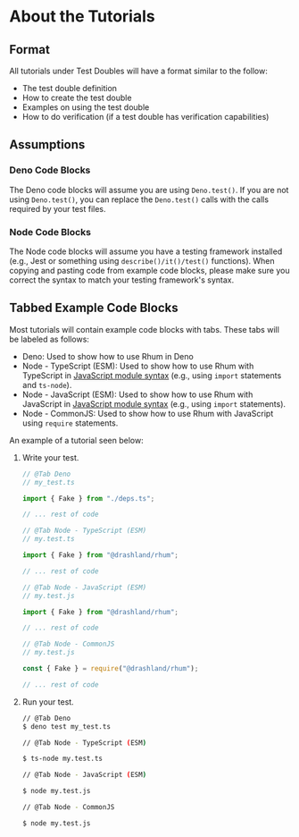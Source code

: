 # About the Tutorials

## Format

All tutorials under Test Doubles will have a format similar to the follow:

- The test double definition
- How to create the test double
- Examples on using the test double
- How to do verification (if a test double has verification capabilities)

## Assumptions

### Deno Code Blocks

The Deno code blocks will assume you are using `Deno.test()`. If you are not
using `Deno.test()`, you can replace the `Deno.test()` calls with the calls
required by your test files.

### Node Code Blocks

The Node code blocks will assume you have a testing framework installed (e.g.,
Jest or something using `describe()/it()/test()` functions). When copying and
pasting code from example code blocks, please make sure you correct the syntax
to match your testing framework's syntax.

## Tabbed Example Code Blocks

Most tutorials will contain example code blocks with tabs. These tabs will be
labeled as follows:

- Deno: Used to show how to use Rhum in Deno
- Node - TypeScript (ESM): Used to show how to use Rhum with TypeScript in
  [JavaScript module syntax](https://developer.mozilla.org/en-US/docs/Web/JavaScript/Guide/Modules)
  (e.g., using `import` statements and `ts-node`).
- Node - JavaScript (ESM): Used to show how to use Rhum with JavaScript in
  [JavaScript module syntax](https://developer.mozilla.org/en-US/docs/Web/JavaScript/Guide/Modules)
  (e.g., using `import` statements).
- Node - CommonJS: Used to show how to use Rhum with JavaScript using `require`
  statements.

An example of a tutorial seen below:

1. Write your test.

   ```typescript
   // @Tab Deno
   // my_test.ts

   import { Fake } from "./deps.ts";

   // ... rest of code

   // @Tab Node - TypeScript (ESM)
   // my.test.ts

   import { Fake } from "@drashland/rhum";

   // ... rest of code

   // @Tab Node - JavaScript (ESM)
   // my.test.js

   import { Fake } from "@drashland/rhum";

   // ... rest of code

   // @Tab Node - CommonJS
   // my.test.js

   const { Fake } = require("@drashland/rhum");

   // ... rest of code
   ```

1. Run your test.

   ```bash
   // @Tab Deno
   $ deno test my_test.ts

   // @Tab Node - TypeScript (ESM)

   $ ts-node my.test.ts

   // @Tab Node - JavaScript (ESM)

   $ node my.test.js

   // @Tab Node - CommonJS

   $ node my.test.js
   ```
